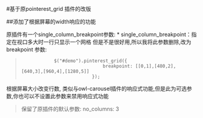 #基于原pointerest_grid 插件的改版

##添加了根据屏幕的width响应的功能

原插件有一个single_column_breakpoint参数:
    * single_column_breakpoint：指定在视口多大时一行只显示一个网格
但是不是很好用,所以我将此参数删除,改为breakpoint 参数:
>                 $("#demo").pinterest_grid({
>                                   breakpoint: [[0,1],[480,2],[640,3],[960,4],[1280,5]]
>                               });
根据屏幕大小改变行数,
类似与owl-carousel插件的响应式功能,但是此为可选参数,你也可以不设置此参数来禁用响应式功能
>保留了原插件的默认参数:   no_columns: 3